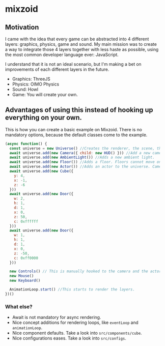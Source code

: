 # mixzoid 

## Motivation

I came with the idea that every game can be abstracted into 4 different layers: graphics, physics, game and sound. My main mission was to create a way to integrate those 4 layers together with less haste as possible, using the most common developer language ever: JavaScript.

I understand that it is not an ideal scenario, but I'm making a bet on improvements of each different layers in the future. 

- Graphics: ThreeJS
- Physics: OIMO Physics
- Sound: Howl
- Game: You will create your own. 

## Advantages of using this instead of hooking up everything on your own. 

This is how you can create a basic example on Mixzoid. There is no mandatory options, because the default classes come to the example. 

```js
(async function() {
  const universe = new Universe() //Creates the renderer, the scene, the world.
  await universe.add(new Camera({ child: new HUD() })) //Add a new camera
  await universe.add(new AmbientLight()) //Adds a new ambient light.
  await universe.add(new Floor()) //Adds a floor. Floors cannot move on the universe.
  await universe.add(new Actor()) //Adds an actor to the universe. Camera should be attached to it. 
  await universe.add(new Cube({
    y: 4,
    x: -1,
    z: -6
  }))
  await universe.add(new Door({
    w: 2,
    h: 1,
    d: 1,
    x: 0,
    z: 50,
    c: 0xffffff
  }))
  await universe.add(new Door({
    w: 1,
    h: 1,
    d: 1,
    x: 0,
    z: -50,
    c: 0xff0000
  }))

  new Controls() // This is manually hooked to the camera and the actor for now. I'm working on this.
  new Mouse()
  new Keyboard()

  AnimationLoop.start() //This starts to render the layers.
})()
```

### What else?
- Await is not mandatory for async rendering. 
- Nice concept additions for rendering loops, like `eventLoop` and `animationLoop`.
- Nice component defaults. Take a look into `src/components/cube`. 
- Nice configurations eases. Take a look into `src/configs`.

